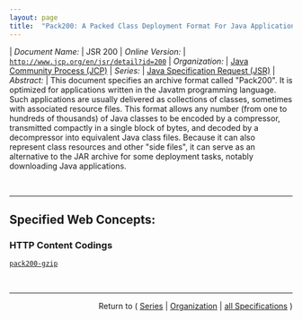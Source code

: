 ```yaml
---
layout: page
title:  "Pack200: A Packed Class Deployment Format For Java Applications"
---
```


| *Document Name:* | JSR 200
| *Online Version:* | [`http://www.jcp.org/en/jsr/detail?id=200`](http://www.jcp.org/en/jsr/detail?id=200)
| *Organization:* | [Java Community Process (JCP)](..  "List of specification series by this organization")
| *Series:* | [Java Specification Request (JSR)](.  "List of specifications in this series")
| *Abstract:* | This document specifies an archive format called "Pack200". It is optimized for applications written in the Javatm programming language. Such applications are usually delivered as collections of classes, sometimes with associated resource files. This format allows any number (from one to hundreds of thousands) of Java classes to be encoded by a compressor, transmitted compactly in a single block of bytes, and decoded by a decompressor into equivalent Java class files. Because it can also represent class resources and other "side files", it can serve as an alternative to the JAR archive for some deployment tasks, notably downloading Java applications.

<br/>
<hr/>

## Specified Web Concepts:

### HTTP Content Codings

[`pack200-gzip`](/concepts/http-content-coding/pack200-gzip "The Pack200 format can decrease the size of a Java application by a factor of seven to nine, compared with an equivalent JAR containing uncompressed (&#34;stored&#34;) class files. By contrast, using the zip DEFLATE algorithm integral to JAR and ZIP archives gains a factor of two.")



<br/>
<hr/>

<p style="text-align: right">Return to ( <a href="./">Series</a> | <a href="../">Organization</a> | <a href="../../">all Specifications</a> )</p>